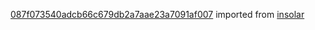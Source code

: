 [087f073540adcb66c679db2a7aae23a7091af007](https://github.com/insolar/insolar/commit/087f073540adcb66c679db2a7aae23a7091af007) imported from [insolar](https://github.com/insolar/insolar)
